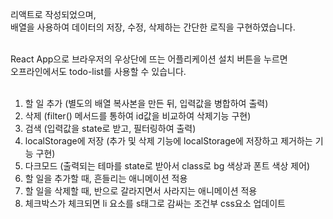 리액트로 작성되었으며, <br>
배열을 사용하여 데이터의 저장, 수정, 삭제하는 간단한 로직을 구현하였습니다.<br><br>

React App으로 브라우저의 우상단에 뜨는 어플리케이션 설치 버튼을 누르면<br>
오프라인에서도 todo-list를 사용할 수 있습니다.<br><br>

1. 할 일 추가 (별도의 배열 복사본을 만든 뒤, 입력값을 병합하여 출력)<br>
2. 삭제 (filter() 메서드를 통하여 id값을 비교하여 삭제기능 구현)<br>
3. 검색 (입력값을 state로 받고, 필터링하여 출력)<br>
4. localStorage에 저장 (추가 및 삭제 기능에 localStorage에 저장하고 제거하는 기능 구현)<br>
5. 다크모드 (출력되는 테마를 state로 받아서 class로 bg 색상과 폰트 색상 제어)<br>
6. 할 일을 추가할 때, 흔들리는 애니메이션 적용
7. 할 일을 삭제할 때, 반으로 갈라지면서 사라지는 애니메이션 적용
8. 체크박스가 체크되면 li 요소를 s태그로 감싸는 조건부 css요소 업데이트
